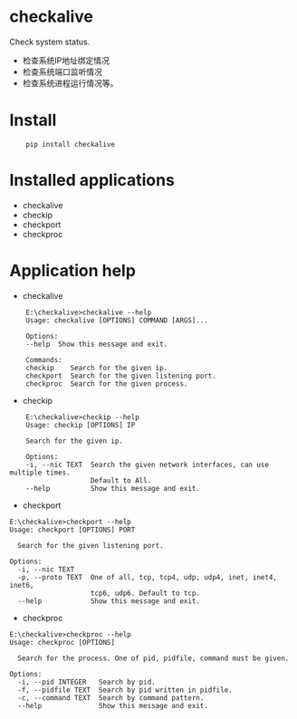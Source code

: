 # checkalive

Check system status.

- 检查系统IP地址绑定情况
- 检查系统端口监听情况
- 检查系统进程运行情况等。

# Install

```
    pip install checkalive
```

# Installed applications

- checkalive
- checkip
- checkport
- checkproc

# Application help

- checkalive

```
    E:\checkalive>checkalive --help
    Usage: checkalive [OPTIONS] COMMAND [ARGS]...

    Options:
    --help  Show this message and exit.

    Commands:
    checkip    Search for the given ip.
    checkport  Search for the given listening port.
    checkproc  Search for the given process.
```

- checkip

```
    E:\checkalive>checkip --help
    Usage: checkip [OPTIONS] IP

    Search for the given ip.

    Options:
    -i, --nic TEXT  Search the given network interfaces, can use multiple times.
                    Default to All.
    --help          Show this message and exit.
```

- checkport

```
E:\checkalive>checkport --help
Usage: checkport [OPTIONS] PORT

  Search for the given listening port.

Options:
  -i, --nic TEXT
  -p, --proto TEXT  One of all, tcp, tcp4, udp, udp4, inet, inet4, inet6,
                    tcp6, udp6. Default to tcp.
  --help            Show this message and exit.
```

- checkproc

```
E:\checkalive>checkproc --help
Usage: checkproc [OPTIONS]

  Search for the process. One of pid, pidfile, command must be given.

Options:
  -i, --pid INTEGER   Search by pid.
  -f, --pidfile TEXT  Search by pid written in pidfile.
  -c, --command TEXT  Search by command pattern.
  --help              Show this message and exit.
```
